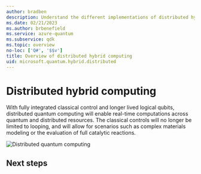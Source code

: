 ```yaml
---
author: bradben
description: Understand the different implementations of distributed hybrid quantum computing.
ms.date: 02/21/2023
ms.author: brbenefield
ms.service: azure-quantum
ms.subservice: qdk
ms.topic: overview
no-loc: ['Q#', '$$v']
title: Overview of distributed hybrid computing
uid: microsoft.quantum.hybrid.distributed
---
```


# Distributed hybrid computing

With fully integrated classical control and longer lived logical qubits, distributed quantum computing will enable real-time computations across quantum and distributed resources. The classical controls will no longer be limited to looping, and will allow for scenarios such as complex materials modeling or the evaluation of full catalytic reactions.

![Distributed quantum computing](~/media/hybrid/distributed.png)

<!-- 

## Fault tolerance

## Resource estimation

-->

## Next steps



